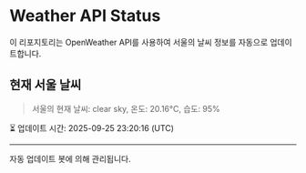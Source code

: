 
# Weather API Status

이 리포지토리는 OpenWeather API를 사용하여 서울의 날씨 정보를 자동으로 업데이트합니다.

## 현재 서울 날씨
> 서울의 현재 날씨: clear sky, 온도: 20.16°C, 습도: 95%

⏳ 업데이트 시간: 2025-09-25 23:20:16 (UTC)

---
자동 업데이트 봇에 의해 관리됩니다.
